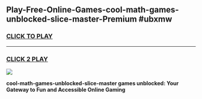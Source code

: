 
## Play-Free-Online-Games-cool-math-games-unblocked-slice-master-Premium #ubxmw
<h3>
<a href="https://premium.freeplayer.one?title=cool-math-games-unblocked-slice-master&ref=8M">CLICK TO PLAY</a></h3>
<hr>

<h3>
<a href="https://premium.freeplayer.one?title=cool-math-games-unblocked-slice-master&ref=8M">CLICK 2 PLAY</a>
  
</h3>

<a href="https://premium.freeplayer.one?title=cool-math-games-unblocked-slice-master&ref=8M"><img src="https://clearcache.store/games.png"></a>


**cool-math-games-unblocked-slice-master games unblocked: Your Gateway to Fun and Accessible Online Gaming**
